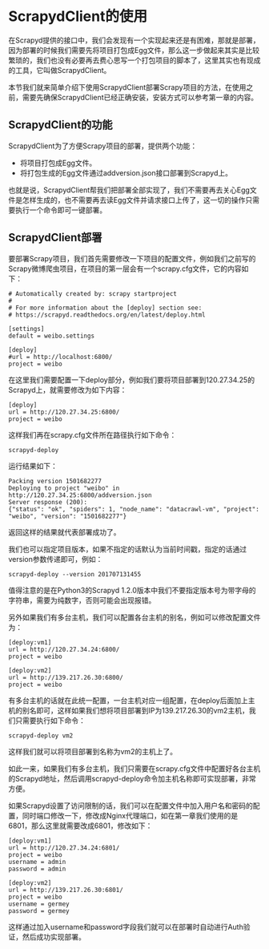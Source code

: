 # ScrapydClient的使用

在Scrapyd提供的接口中，我们会发现有一个实现起来还是有困难，那就是部署，因为部署的时候我们需要先将项目打包成Egg文件，那么这一步做起来其实是比较繁琐的，我们也没有必要再去费心思写一个打包项目的脚本了，这里其实也有现成的工具，它叫做ScrapydClient。

本节我们就来简单介绍下使用ScrapydClient部署Scrapy项目的方法，在使用之前，需要先确保ScrapydClient已经正确安装，安装方式可以参考第一章的内容。

## ScrapydClient的功能

ScrapydClient为了方便Scrapy项目的部署，提供两个功能：
* 将项目打包成Egg文件。
* 将打包生成的Egg文件通过addversion.json接口部署到Scrapyd上。

也就是说，ScrapydClient帮我们把部署全部实现了，我们不需要再去关心Egg文件是怎样生成的，也不需要再去读Egg文件并请求接口上传了，这一切的操作只需要执行一个命令即可一键部署。

## ScrapydClient部署

要部署Scrapy项目，我们首先需要修改一下项目的配置文件，例如我们之前写的Scrapy微博爬虫项目，在项目的第一层会有一个scrapy.cfg文件，它的内容如下：

```
# Automatically created by: scrapy startproject
#
# For more information about the [deploy] section see:
# https://scrapyd.readthedocs.org/en/latest/deploy.html

[settings]
default = weibo.settings

[deploy]
#url = http://localhost:6800/
project = weibo
```

在这里我们需要配置一下deploy部分，例如我们要将项目部署到120.27.34.25的Scrapyd上，就需要修改为如下内容：

```
[deploy]
url = http://120.27.34.25:6800/
project = weibo
```

这样我们再在scrapy.cfg文件所在路径执行如下命令：

```
scrapyd-deploy
```

运行结果如下：

```
Packing version 1501682277
Deploying to project "weibo" in http://120.27.34.25:6800/addversion.json
Server response (200):
{"status": "ok", "spiders": 1, "node_name": "datacrawl-vm", "project": "weibo", "version": "1501682277"}
```

返回这样的结果就代表部署成功了。

我们也可以指定项目版本，如果不指定的话默认为当前时间戳，指定的话通过version参数传递即可，例如：

```
scrapyd-deploy --version 201707131455
```

值得注意的是在Python3的Scrapyd 1.2.0版本中我们不要指定版本号为带字母的字符串，需要为纯数字，否则可能会出现报错。

另外如果我们有多台主机，我们可以配置各台主机的别名，例如可以修改配置文件为：

```
[deploy:vm1]
url = http://120.27.34.24:6800/
project = weibo

[deploy:vm2]
url = http://139.217.26.30:6800/
project = weibo
```

有多台主机的话就在此统一配置，一台主机对应一组配置，在deploy后面加上主机的别名即可，这样如果我们想将项目部署到IP为139.217.26.30的vm2主机，我们只需要执行如下命令：

```
scrapyd-deploy vm2
```

这样我们就可以将项目部署到名称为vm2的主机上了。

如此一来，如果我们有多台主机，我们只需要在scrapy.cfg文件中配置好各台主机的Scrapyd地址，然后调用scrapyd-deploy命令加主机名称即可实现部署，非常方便。

如果Scrapyd设置了访问限制的话，我们可以在配置文件中加入用户名和密码的配置，同时端口修改一下，修改成Nginx代理端口，如在第一章我们使用的是6801，那么这里就需要改成6801，修改如下：

```
[deploy:vm1]
url = http://120.27.34.24:6801/
project = weibo
username = admin
password = admin

[deploy:vm2]
url = http://139.217.26.30:6801/
project = weibo
username = germey
password = germey
```

这样通过加入username和password字段我们就可以在部署时自动进行Auth验证，然后成功实现部署。

